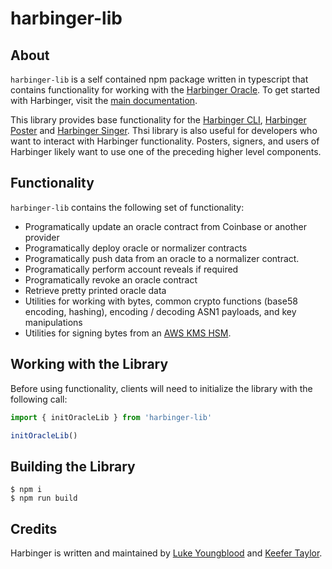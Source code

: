 # harbinger-lib

## About 

`harbinger-lib` is a self contained npm package written in typescript that contains functionality for working with the [Harbinger Oracle](https://github.com/tacoinfra/harbinger). To get started with Harbinger, visit the [main documentation]((https://github.com/tacoinfra/harbinger)).

This library provides base functionality for the [Harbinger CLI](), [Harbinger Poster]() and [Harbinger Singer](). Thsi library is also useful for developers who want to interact with Harbinger functionality. Posters, signers, and users of Harbinger likely want to use one of the preceding higher level components.

## Functionality

`harbinger-lib` contains the following set of functionality:
- Programatically update an oracle contract from Coinbase or another provider
- Programatically deploy oracle or normalizer contracts
- Programatically push data from an oracle to a normalizer contract.
- Programatically perform account reveals if required
- Programatically revoke an oracle contract
- Retrieve pretty printed oracle data
- Utilities for working with bytes, common crypto functions (base58 encoding, hashing), encoding / decoding ASN1 payloads, and key manipulations
- Utilities for signing bytes from an [AWS KMS HSM]().

## Working with the Library

Before using functionality, clients will need to initialize the library with the following call:

```typescript
import { initOracleLib } from 'harbinger-lib'

initOracleLib()
```


## Building the Library

```shell
$ npm i
$ npm run build
```

## Credits

Harbinger is written and maintained by [Luke Youngblood]() and [Keefer Taylor](). 

